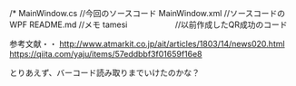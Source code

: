 /*
 	MainWindow.cs 	//今回のソースコード
	MainWindow.xml 	//ソースコードのWPF
	README.md       //メモ
	tamesi　　　　　　//以前作成したQR成功のコード



参考文献・・
http://www.atmarkit.co.jp/ait/articles/1803/14/news020.html
https://qiita.com/yaju/items/57eddbbf3f01659f16e8

とりあえず、バーコード読み取りまでいけたのかな？
